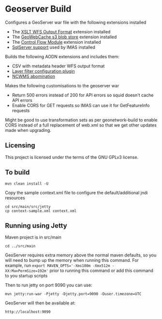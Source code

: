 # Geoserver Build

Configures a GeoServer war file with the following extensions installed

* The [XSLT WFS Output Format](https://docs.geoserver.org/stable/en/user/extensions/xslt/index.html)
  extension installed
* The [GeoWebCache s3 blob store](https://docs.geoserver.org/stable/en/user/extensions/gwc-s3/index.html)
  extension installed
* The [Control Flow Module](https://docs.geoserver.org/stable/en/user/extensions/controlflow/index.html) 
  extension installed
* [SqlServer support](https://docs.geoserver.org/stable/en/user/data/database/sqlserver.html) used by IMAS installed

Builds the following AODN extensions and includes them:

* CSV with metadata header WFS output format
* [Layer filter configuration plugin](src/extension/layer-filters/README.md)
* [NCWMS abomination](src/extension/ncwms/README.md)

Makes the following customisations to the geoserver war

* Return 500 errors instead of 200 for API errors so squid doesn't cache API errors
* Enable CORS for GET requests so IMAS can use it for GetFeatureInfo requests

Might be good to use transformation sets as per geonetwork-build to enable CORS instead of a full replacement of web.xml
 so that we get other updates made when upgrading.

## Licensing
This project is licensed under the terms of the GNU GPLv3 license.

## To build

```
mvn clean install -U 
```

Copy the sample context.xml file to configure the default/additional jndi resources

```
cd src/main/src/jetty
cp context-sample.xml context.xml
```

## Running using Jetty

Maven project is in src/main
```
cd ../src/main
```

GeoServer requires extra memory above the normal maven defaults, so you will need to bump up the memory when running this command. For example, run `export MAVEN_OPTS='-Xms100m -Xmx512m -XX:MaxPermSize=192m'`
prior to running this command or add this command to you startup scripts

Then to run jetty on port 9090 you can use:
```
mvn jetty:run-war -Pjetty -Djetty.port=9090 -Duser.timezone=UTC
```

GeoServer will then be available at:

```
http://localhost:9090
```
